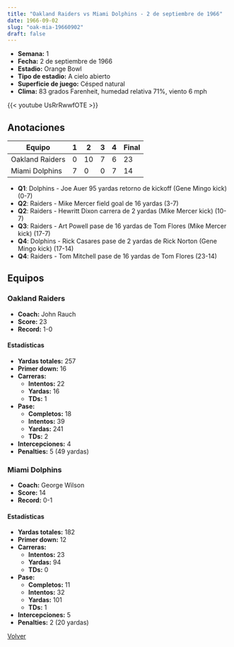 ```yaml
---
title: "Oakland Raiders vs Miami Dolphins - 2 de septiembre de 1966"
date: 1966-09-02
slug: "oak-mia-19660902"
draft: false
---
```


- **Semana:** 1
- **Fecha:** 2 de septiembre de 1966
- **Estadio:** Orange Bowl
- **Tipo de estadio:** A cielo abierto
- **Superficie de juego:** Césped natural
- **Clima:** 83 grados Farenheit, humedad relativa 71%, viento 6 mph


{{< youtube UsRrRwwfOTE >}}


## Anotaciones
| Equipo | 1 | 2 | 3 | 4 | Final |
|--------|---|---|---|---|-------|
| Oakland Raiders  | 0 | 10 | 7 | 6  | 23 |
| Miami Dolphins  | 7 | 0 | 0 | 7  | 14 |
- **Q1**: Dolphins - Joe Auer 95 yardas retorno de kickoff (Gene Mingo kick) (0-7)
- **Q2**: Raiders - Mike Mercer field goal de 16 yardas (3-7)
- **Q2**: Raiders - Hewritt Dixon carrera de 2 yardas (Mike Mercer kick) (10-7)
- **Q3**: Raiders - Art Powell pase de 16 yardas de Tom Flores (Mike Mercer kick) (17-7)
- **Q4**: Dolphins - Rick Casares pase de 2 yardas de Rick Norton (Gene Mingo kick) (17-14)
- **Q4**: Raiders - Tom Mitchell pase de 16 yardas de Tom Flores (23-14)


## Equipos


### Oakland Raiders
* **Coach:** John Rauch
* **Score:** 23
* **Record:** 1-0
#### Estadísticas
* **Yardas totales:** 257
* **Primer down:** 16
* **Carreras:**
  * **Intentos:** 22
  * **Yardas:** 16
  * **TDs:** 1
* **Pase:**
  * **Completos:** 18
  * **Intentos:** 39
  * **Yardas:** 241
  * **TDs:** 2
* **Intercepciones:** 4
* **Penalties:** 5 (49 yardas)

### Miami Dolphins
* **Coach:** George Wilson
* **Score:** 14
* **Record:** 0-1
#### Estadísticas
* **Yardas totales:** 182
* **Primer down:** 12
* **Carreras:**
  * **Intentos:** 23
  * **Yardas:** 94
  * **TDs:** 0
* **Pase:**
  * **Completos:** 11
  * **Intentos:** 32
  * **Yardas:** 101
  * **TDs:** 1
* **Intercepciones:** 5
* **Penalties:** 2 (20 yardas)


[Volver](/historia/1966)
